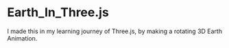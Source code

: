 # Earth_In_Three.js
I made this in my learning journey of Three.js, by making a rotating 3D Earth Animation.
